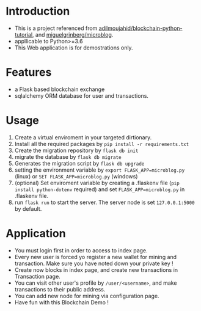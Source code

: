 # Introduction
- This is a project referenced from [adilmoujahid/blockchain-python-tutorial](https://github.com/adilmoujahid/blockchain-python-tutorial), and [miguelgrinberg/microblog](https://github.com/adilmoujahid/blockchain-python-tutorial).
- appllicable to Python>=3.6
- This Web application is for demostrations only.
# Features
- a Flask based blockchain exchange 
- sqlalchemy ORM database for user and transactions.

# Usage
1. Create a virtual enviroment in your targeted dirtionary.
2. Install all the required packages by `pip install -r requirements.txt`
3. Create the migration repository by `flask db init`
4. migrate the database by `flask db migrate`
5. Generates the migration script by `flask db upgrade`
6. setting the environment variable by `export FLASK_APP=microblog.py` (linux) or `SET FLASK_APP=microblog.py` (windows)
7. (optional) Set enviroment variable by creating a .flaskenv file (`pip install python-dotenv` required) and set `FLASK_APP=microblog.py` in .flaskenv file. 
8. run `flask run` to start the server. The server node is set `127.0.0.1:5000` by default.

# Application
- You must login first in order to access to index page.
- Every new user is forced yo register a new wallet for mining and transaction. Make sure you have noted down your private key !
- Create now blocks in index page, and create new transactions in Transaction page.
- You can visit other user's profile by `/user/<username>`, and make transactions to their public address.
- You can add new node for mining via configuration page.
- Have fun with this Blockchain Demo !
